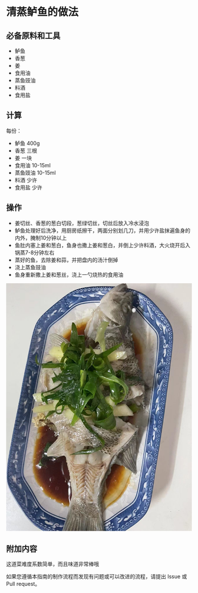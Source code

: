 # 清蒸鲈鱼的做法

## 必备原料和工具

* 鲈鱼
* 香葱
* 姜
* 食用油
* 蒸鱼豉油
* 料酒
* 食用盐

## 计算

每份：
* 鲈鱼 400g
* 香葱 三根
* 姜  一块
* 食用油 10-15ml
* 蒸鱼豉油 10-15ml
* 料酒 少许
* 食用盐 少许

## 操作

* 姜切丝、香葱的葱白切段，葱绿切丝，切丝后放入冷水浸泡
* 鲈鱼处理好后洗净，用厨房纸擦干，两面分别划几刀，并用少许盐抹遍鱼身的内外，腌制10分钟以上
* 鱼肚内塞上姜和葱白，鱼身也撒上姜和葱白，并倒上少许料酒，大火烧开后入锅蒸7-8分钟左右
* 蒸好的鱼，去除姜和蒜，并把盘内的汤汁倒掉
* 浇上蒸鱼豉油
* 鱼身重新撒上姜和葱丝，浇上一勺烧热的食用油

![示例菜成品](./清蒸鲈鱼.jpg)


## 附加内容

这道菜难度系数简单，而且味道非常棒哦


如果您遵循本指南的制作流程而发现有问题或可以改进的流程，请提出 Issue 或 Pull request。

